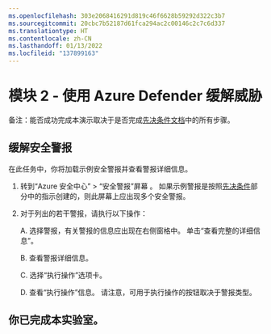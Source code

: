 ```yaml
---
ms.openlocfilehash: 303e2068416291d819c46f6628b59292d322c3b7
ms.sourcegitcommit: 20cbc7b52187d61fca294ac2c00146c2c7c6d337
ms.translationtype: HT
ms.contentlocale: zh-CN
ms.lasthandoff: 01/13/2022
ms.locfileid: "137899163"
---
```

# <a name="module-2---mitigate-threats-using-azure-defender"></a>模块 2 - 使用 Azure Defender 缓解威胁

备注：能否成功完成本演示取决于是否完成[先决条件文档](00-prerequisites.md)中的所有步骤。 

## <a name="mitigate-security-alerts"></a>缓解安全警报

在此任务中，你将加载示例安全警报并查看警报详细信息。

1. 转到“Azure 安全中心” > “安全警报”屏幕 。 如果示例警报是按照[先决条件](00-prerequisites.md#Deploy-sample-alerts-for-Demo-in-Module-2)部分中的指示创建的，则此屏幕上应出现多个安全警报。

9. 对于列出的若干警报，请执行以下操作：

    A. 选择警报，有关警报的信息应出现在右侧窗格中。  单击“查看完整的详细信息”。

    B. 查看警报详细信息。

    C. 选择“执行操作”选项卡。

    D. 查看“执行操作”信息。 请注意，可用于执行操作的按钮取决于警报类型。

## <a name="you-have-completed-the-lab"></a>你已完成本实验室。
